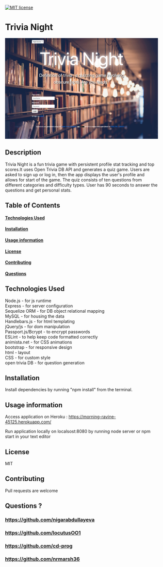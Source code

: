 [![MIT license](https://img.shields.io/badge/License-MIT-blue.svg)](https://lbesson.mit-license.org/)

# Trivia Night

<img src="public/img/trivia-night.png">

## Description
Trivia Night is a fun trivia game with persistent profile stat tracking and top scores.It uses Open Trivia DB API and generates a quiz game. Users are asked to sign up or log in, then the app displays the user's profile and allows for start of the game. The quiz consists of ten questions from different categories and difficulty types. User has 90 seconds to answer the questions and get personal stats.



## Table of Contents

#### [Technologies Used](https://github.com/nrmarsh36/project_2/blob/master/README.md#technologies-used)
#### [Installation](https://github.com/nrmarsh36/project_2/blob/master/README.md#installation)
#### [Usage information](https://github.com/nrmarsh36/project_2/blob/master/README.md#usage-information)
#### [License](https://github.com/nrmarsh36/project_2/blob/master/README.md#license)
#### [Contributing](https://github.com/nrmarsh36/project_2/blob/master/README.md#contributing)
#### [Questions](https://github.com/nrmarsh36/project_2/blob/master/README.md#questions)

## Technologies Used

Node.js - for js runtime\
Express - for server configuration\
Sequelize ORM - for DB object relational mapping\
MySQL - for housing the data\
Handlebars.js - for html templating\
jQuery/js - for dom manipulation\
Passport.js/Bcrypt - to encrypt passwords\
ESLint - to help keep code formatted correctly\
animista.net - for CSS animations\
bootstrap - for responsive design\
html - layout\
CSS - for custom style\
open trivia DB - for question generation

## Installation
Install dependencies by running "npm install" from the terminal. 

## Usage information
Access application on Heroku : https://morning-ravine-45125.herokuapp.com/

Run application locally on localsost:8080 by running node server or npm start in your text editor

## License
MIT

## Contributing
Pull requests are welcome

## Questions ?
### https://github.com/nigarabdullayeva
### https://github.com/locutusOO1
### https://github.com/cd-prog
### https://github.com/nrmarsh36

